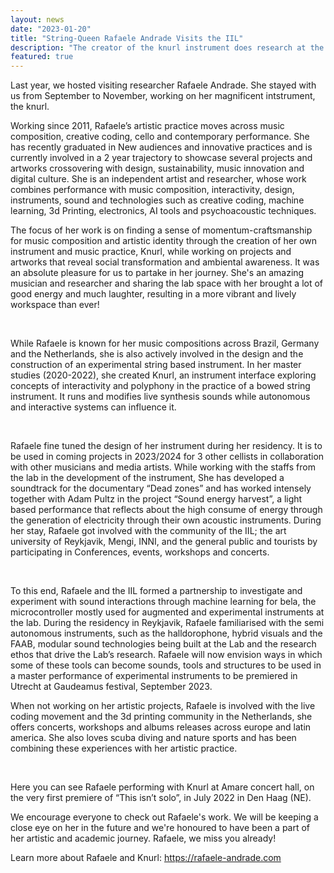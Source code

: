 ```yaml
---
layout: news
date: "2023-01-20"
title: "String-Queen Rafaele Andrade Visits the IIL"
description: "The creator of the knurl instrument does research at the lab"
featured: true
---
```


<script>
import CaptionedImage from "../../components/Images/CaptionedImage.svelte"
</script>

Last year, we hosted visiting researcher Rafaele Andrade. She stayed with us from September to November, working on her magnificent intstrument, the knurl. 

<CaptionedImage
src="news/stelpurrokka3.jpg"
alt="A young woman holding a large white upright instrument in a yellow research lab."
caption="Rafaele Andrade visiting the IIL."/>

Working since 2011, Rafaele’s artistic practice moves across music composition, creative coding, cello and contemporary performance. She has recently graduated in New audiences and innovative practices and is currently involved in a 2 year trajectory to showcase several projects and artworks crossovering with design, sustainability, music innovation and digital culture. She is an independent artist and researcher, whose work combines performance with music composition, interactivity, design, instruments, sound and technologies such as creative coding, machine learning, 3d Printing, electronics, AI tools and psychoacoustic techniques. 

The focus of her work is on finding a sense of momentum-craftsmanship for music composition and artistic identity through the creation of her own instrument and music practice, Knurl, while working on projects and artworks that reveal social transformation and ambiental awareness. It was an absolute pleasure for us to partake in her journey. She's an amazing musician and researcher and sharing the lab space with her brought a lot of good energy and much laughter, resulting in a more vibrant and lively workspace than ever!

<CaptionedImage
src="news/visindavaka_knurl.jpeg"
alt="Two young women, each one with an upright instrument in the lap, one playing the halldorophone like a cello, the other one standing with a knurl. In the background, people working at an expo for science."
caption="During her residency, Rafaele has explored some collaborations and experiences with Icelandic artists, such as one of her strongest references, the Halldorophone (player in the photo is Eyrún Kvaran)."/>
<br />

While Rafaele is known for her music compositions across Brazil, Germany and the Netherlands, she is also actively involved in the design and the construction of an experimental string based instrument. In her master studies (2020-2022), she created Knurl, an instrument interface exploring concepts of interactivity and polyphony in the practice of a bowed string instrument. It runs and modifies live synthesis sounds while autonomous and interactive systems can influence it.

<CaptionedImage
src="news/knurl.jpeg"
alt="Two photographs of the knurl, a white upright string instrument. On the left the whole instrument is visible on a black background, on the right there is a close-up of the sliders."
caption="When Rafaele performs with Knurl, its strings are sensor-based and become “buttons” to trigger sound events. The selection of these instances are selected by the sliders present in the frame part of the instrument."/>
<br />

Rafaele fine tuned the design of her instrument during her residency. It is to be used in coming projects in 2023/2024 for 3 other cellists in collaboration with other musicians and media artists. While working with the staffs from the lab in the development of the instrument, She has developed a soundtrack for the documentary “Dead zones” and has worked intensely together with Adam Pultz in the project “Sound energy harvest”, a light based performance that reflects about the high consume of energy through the generation of electricity through their own acoustic instruments. During her stay, Rafaele got involved with the community of the IIL; the art university of Reykjavik, Mengi, INNI, and the general public and tourists by participating in Conferences, events, workshops and concerts.

<CaptionedImage
src="news/knurl2.jpeg"
alt="White 3D-printed upright instrument with 4 sets of strings. Black background."
caption="Knurl is made with 3d print technology with recycled materials from the Netherlands. Its design is inspired in the rotational mechanisms such as its name, knurl (from Knurling)"/>
<br />

To this end, Rafaele and the IIL formed a partnership to investigate and experiment with sound interactions through machine learning for bela, the microcontroller mostly used for augmented and experimental instruments at the lab. During the residency in Reykjavik, Rafaele familiarised with the semi autonomous instruments, such as the halldorophone, hybrid visuals and the FAAB, modular sound technologies being built at the Lab and the research ethos that drive the Lab’s research. Rafaele will now envision ways in which some of these tools can become sounds, tools and structures to be used in a master performance of experimental instruments to be premiered in Utrecht at Gaudeamus festival, September 2023.

When not working on her artistic projects, Rafaele is involved with the live coding movement and the 3d printing community in the Netherlands, she offers concerts, workshops and albums releases across europe and latin america. She also loves scuba diving and nature sports and has been combining these experiences with her artistic practice. 

<CaptionedImage
src="news/scuba.jpeg"
alt="A diver in green misty water."
caption="Rafaele combines artistic practices with her love for scuba diving and nature sports."/>
<br />

Here you can see Rafaele performing with Knurl at Amare concert hall, on the very first premiere of “This isn’t solo”, in July 2022 in Den Haag (NE). 

We encourage everyone to check out Rafaele's work. We will be keeping a close eye on her in the future and we're honoured to have been a part of her artistic and academic journey. Rafaele, we miss you already!

Learn more about Rafaele and Knurl: https://rafaele-andrade.com 

<CaptionedImage
src="news/knurl-performance.jpeg"
alt="A young woman playing the knurl like a chello, in a middle of a room with colorful patterns on the floor and sitting audience in a circle around her."
caption="A close up of the “This isn’t solo”, an interactive performance with Knurl being manipulated by its audience."/>
<br />